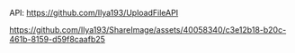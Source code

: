 API: https://github.com/Ilya193/UploadFileAPI

https://github.com/Ilya193/ShareImage/assets/40058340/c3e12b18-b20c-461b-8159-d59f8caafb25
